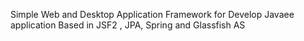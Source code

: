 Simple Web and Desktop Application Framework for Develop Javaee application Based in JSF2 , JPA, Spring and Glassfish AS